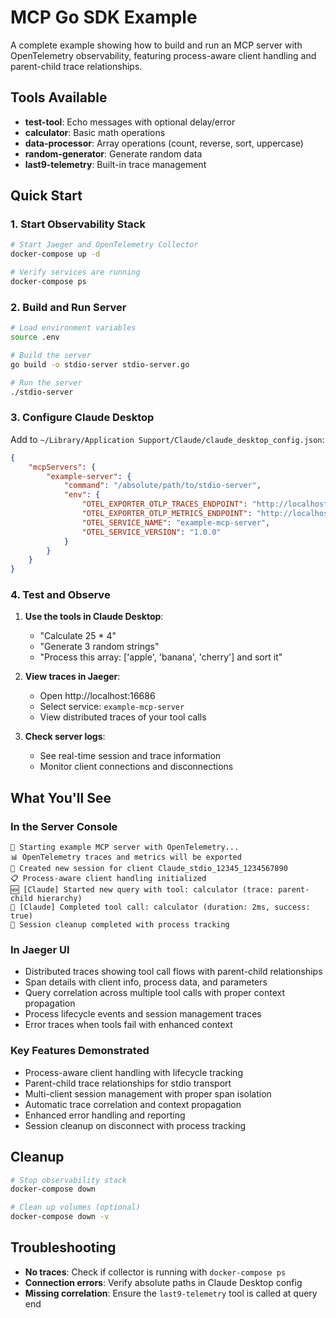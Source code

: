 # MCP Go SDK Example

A complete example showing how to build and run an MCP server with OpenTelemetry observability, featuring process-aware client handling and parent-child trace relationships.

## Tools Available

- **test-tool**: Echo messages with optional delay/error
- **calculator**: Basic math operations
- **data-processor**: Array operations (count, reverse, sort, uppercase)
- **random-generator**: Generate random data
- **last9-telemetry**: Built-in trace management

## Quick Start

### 1. Start Observability Stack

```bash
# Start Jaeger and OpenTelemetry Collector
docker-compose up -d

# Verify services are running
docker-compose ps
```

### 2. Build and Run Server

```bash
# Load environment variables
source .env

# Build the server
go build -o stdio-server stdio-server.go

# Run the server
./stdio-server
```

### 3. Configure Claude Desktop

Add to `~/Library/Application Support/Claude/claude_desktop_config.json`:

```json
{
    "mcpServers": {
        "example-server": {
            "command": "/absolute/path/to/stdio-server",
            "env": {
                "OTEL_EXPORTER_OTLP_TRACES_ENDPOINT": "http://localhost:4318/v1/traces",
                "OTEL_EXPORTER_OTLP_METRICS_ENDPOINT": "http://localhost:4318/v1/metrics",
                "OTEL_SERVICE_NAME": "example-mcp-server",
                "OTEL_SERVICE_VERSION": "1.0.0"
            }
        }
    }
}
```

### 4. Test and Observe

1. **Use the tools in Claude Desktop**:
   - "Calculate 25 * 4"
   - "Generate 3 random strings"
   - "Process this array: ['apple', 'banana', 'cherry'] and sort it"

2. **View traces in Jaeger**:
   - Open http://localhost:16686
   - Select service: `example-mcp-server`
   - View distributed traces of your tool calls

3. **Check server logs**:
   - See real-time session and trace information
   - Monitor client connections and disconnections

## What You'll See

### In the Server Console
```
🚀 Starting example MCP server with OpenTelemetry...
📊 OpenTelemetry traces and metrics will be exported
🔄 Created new session for client Claude_stdio_12345_1234567890
📋 Process-aware client handling initialized
🆕 [Claude] Started new query with tool: calculator (trace: parent-child hierarchy)
🏁 [Claude] Completed tool call: calculator (duration: 2ms, success: true)
🧹 Session cleanup completed with process tracking
```

### In Jaeger UI
- Distributed traces showing tool call flows with parent-child relationships
- Span details with client info, process data, and parameters
- Query correlation across multiple tool calls with proper context propagation
- Process lifecycle events and session management traces
- Error traces when tools fail with enhanced context

### Key Features Demonstrated
- Process-aware client handling with lifecycle tracking
- Parent-child trace relationships for stdio transport
- Multi-client session management with proper span isolation
- Automatic trace correlation and context propagation
- Enhanced error handling and reporting
- Session cleanup on disconnect with process tracking

## Cleanup

```bash
# Stop observability stack
docker-compose down

# Clean up volumes (optional)
docker-compose down -v
```

## Troubleshooting

- **No traces**: Check if collector is running with `docker-compose ps`
- **Connection errors**: Verify absolute paths in Claude Desktop config
- **Missing correlation**: Ensure the `last9-telemetry` tool is called at query end